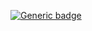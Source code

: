 

[![Generic badge](https://img.shields.io/badge/42-ECOLE-<COLOR>.svg)](https://42kocaeli.com.tr/)

